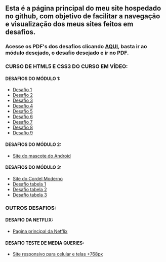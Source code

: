  <h2><strong>Esta é a página principal do meu site hospedado no github, com objetivo de facilitar a navegação e visualização dos meus sites feitos em desafios.</strong></h2>
 <h3>
 Acesse os PDF's dos desafios clicando <a href="https://github.com/TascaXD">AQUI</a>, basta ir ao módulo desejado, o desafio desejado e ir no PDF.</h3>
 <h3>CURSO DE HTML5 E CSS3 DO CURSO EM VÍDEO:</h3> 
 <h4>DESAFIOS DO MÓDULO 1:</h4>
 <ul>
 <a href="https://tascaxd.github.io/modulo-1/DESAFIO%201/desafio1.html">
     <li>Desafio 1</li>
 </a>
 <a href="https://tascaxd.github.io/modulo-1/DESAFIO%202/desafio2.html">
     <li>Desafio 2</li>
 </a>
 <a href="https://tascaxd.github.io/modulo-1/DESAFIO%203/desafio3.html">
     <li>Desafio 3</li>
 </a>
 <a href="https://tascaxd.github.io/modulo-1/DESAFIO%204/desafio4.html">
     <li>Desafio 4</li>
 </a>
 <a href="https://tascaxd.github.io/modulo-1/DESAFIO%205/desafio5.html">
     <li>Desafio 5</li>
 </a>
 <a href="https://tascaxd.github.io/modulo-1/DESAFIO6/desafio6.html">
     <li>Desafio 6</li>
 </a>
 <a href="https://tascaxd.github.io/modulo-1/DESAFIO7/desafio7.html">
     <li>Desafio 7</li>
 </a>
 <a href="https://tascaxd.github.io/modulo-1/DESAFIO8/desafio8.html">
     <li>Desafio 8</li>
 </a>
 <a href="https://tascaxd.github.io/modulo-1/DESAFIO9/desafio9.html">
     <li>Desafio 9</li>
 </a>
 </ul>
 <h4>DESAFIOS DO MÓDULO 2:</h4>
 <ul>
 <a href="https://tascaxd.github.io/modulo-2/pagina2.html">
     <li>Site do mascote do Android</li>
 </a>
 </ul>
 <h4>DESAFIOS DO MÓDULO 3:</h4>
 <ul>
<a href="https://tascaxd.github.io/modulo-3/desafio%20cordel/cordel.html">
     <li>Site do Cordel Moderno</li></a>
<a href="https://tascaxd.github.io/modulo-3/desafio%20tabelas/table.html">
     <li>Desafio tabela 1</li></a>
<a href="https://tascaxd.github.io/modulo-3/desafio%20tabelas/table2.html">
     <li>Desafio tabela 2</li></a>
<a href="https://tascaxd.github.io/modulo-3/desafio%20tabelas/table3.html">
     <li>Desafio tabela 3</li></a>
 </ul>

<h3>OUTROS DESAFIOS:</h3> 
<h4>DESAFIO DA NETFLIX:</h4>
  
  <ul>
 <a href="https://tascaxd.github.io/NETFLIX/netflix.html">
     <li>Pagina principal da Netflix</li>
 </a>
 </ul>

 <h4>DESAFIO TESTE DE MEDIA QUERIES:</h4>
  
  <ul>
 <a href="https://tascaxd.github.io/desafio-mq/index.html">
     <li>Site responsivo para celular e telas +768px</li>
 </a>
 </ul>

